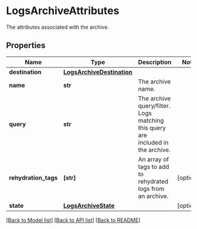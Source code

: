 # LogsArchiveAttributes

The attributes associated with the archive.
## Properties
Name | Type | Description | Notes
------------ | ------------- | ------------- | -------------
**destination** | [**LogsArchiveDestination**](LogsArchiveDestination.md) |  | 
**name** | **str** | The archive name. | 
**query** | **str** | The archive query/filter. Logs matching this query are included in the archive. | 
**rehydration_tags** | **[str]** | An array of tags to add to rehydrated logs from an archive. | [optional] 
**state** | [**LogsArchiveState**](LogsArchiveState.md) |  | [optional] 

[[Back to Model list]](README.md#documentation-for-models) [[Back to API list]](README.md#documentation-for-api-endpoints) [[Back to README]](README.md)


